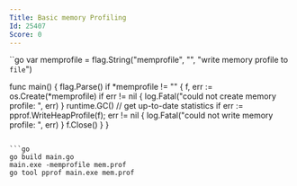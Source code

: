 ```yaml
---
Title: Basic memory Profiling
Id: 25407
Score: 0
---
```


``go
var memprofile = flag.String("memprofile", "", "write memory profile to `file`")

func main() {
    flag.Parse()
    if *memprofile != "" {
        f, err := os.Create(*memprofile)
        if err != nil {
            log.Fatal("could not create memory profile: ", err)
        }
        runtime.GC() // get up-to-date statistics
        if err := pprof.WriteHeapProfile(f); err != nil {
            log.Fatal("could not write memory profile: ", err)
        }
        f.Close()
    }
}
```

```go
go build main.go
main.exe -memprofile mem.prof
go tool pprof main.exe mem.prof
```
